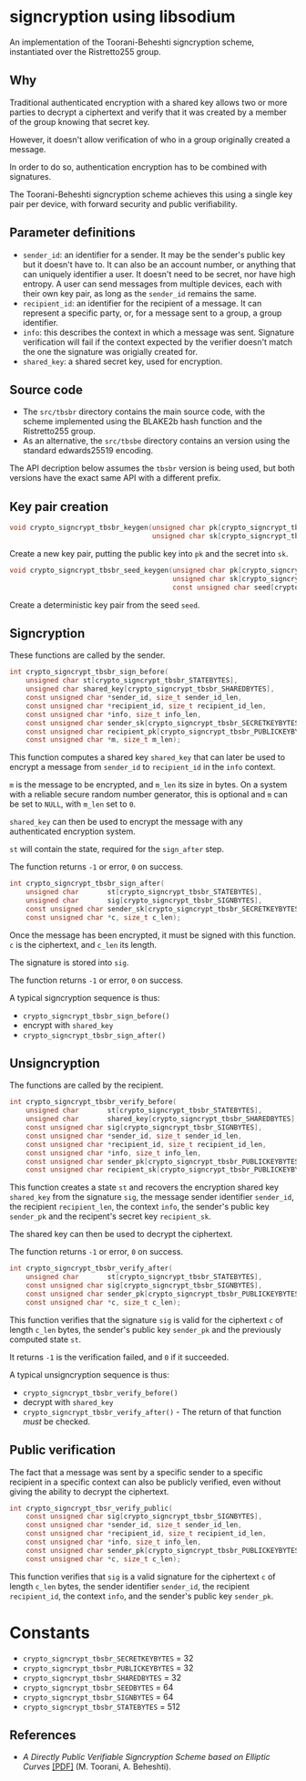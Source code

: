 # signcryption using libsodium

An implementation of the Toorani-Beheshti signcryption scheme, instantiated over the Ristretto255 group.

## Why

Traditional authenticated encryption with a shared key allows two or more parties to decrypt a ciphertext and verify that it was created by a member of the group knowing that secret key.

However, it doesn't allow verification of who in a group originally created a message.

In order to do so, authentication encryption has to be combined with signatures.

The Toorani-Beheshti signcryption scheme achieves this using a single key pair per device, with forward security and public verifiability.

## Parameter definitions

- `sender_id`: an identifier for a sender. It may be the sender's public key but it doesn't have to. It can also be an account number, or anything that can uniquely identifier a user. It doesn't need to be secret, nor have high entropy. A user can send messages from multiple devices, each with their own key pair, as long as the `sender_id` remains the same.
- `recipient_id`: an identifier for the recipient of a message. It can represent a specific party, or, for a message sent to a group, a group identifier.
- `info`: this describes the context in which a message was sent. Signature verification will fail if the context expected by the verifier doesn't match the one the signature was origially created for.
- `shared_key`: a shared secret key, used for encryption.

## Source code

- The `src/tbsbr` directory contains the main source code, with the scheme implemented using the BLAKE2b hash function and the Ristretto255 group.
- As an alternative, the `src/tbsbe` directory contains an version using the standard edwards25519 encoding.

The API decription below assumes the `tbsbr` version is being used, but both versions have the exact same API with a different prefix.

## Key pair creation

```c
void crypto_signcrypt_tbsbr_keygen(unsigned char pk[crypto_signcrypt_tbsbr_PUBLICKEYBYTES],
                                   unsigned char sk[crypto_signcrypt_tbsbr_SECRETKEYBYTES]);
```

Create a new key pair, putting the public key into `pk` and the secret into `sk`.

```c
void crypto_signcrypt_tbsbr_seed_keygen(unsigned char pk[crypto_signcrypt_tbsbr_PUBLICKEYBYTES],
                                        unsigned char sk[crypto_signcrypt_tbsbr_SECRETKEYBYTES],
                                        const unsigned char seed[crypto_signcrypt_tbsbr_SEEDBYTES]);
```

Create a deterministic key pair from the seed `seed`.

## Signcryption

These functions are called by the sender.

```c
int crypto_signcrypt_tbsbr_sign_before(
    unsigned char st[crypto_signcrypt_tbsbr_STATEBYTES],
    unsigned char shared_key[crypto_signcrypt_tbsbr_SHAREDBYTES],
    const unsigned char *sender_id, size_t sender_id_len,
    const unsigned char *recipient_id, size_t recipient_id_len,
    const unsigned char *info, size_t info_len,
    const unsigned char sender_sk[crypto_signcrypt_tbsbr_SECRETKEYBYTES],
    const unsigned char recipient_pk[crypto_signcrypt_tbsbr_PUBLICKEYBYTES],
    const unsigned char *m, size_t m_len);
```

This function computes a shared key `shared_key` that can later be used to encrypt a message from `sender_id` to `recipient_id` in the `info` context.

`m` is the message to be encrypted, and `m_len` its size in bytes. On a system with a reliable secure random number generator, this is optional and `m` can be set to `NULL`, with `m_len` set to `0`.

`shared_key` can then be used to encrypt the message with any authenticated encryption system.

`st` will contain the state, required for the `sign_after` step.

The function returns `-1` or error, `0` on success.

```c
int crypto_signcrypt_tbsbr_sign_after(
    unsigned char       st[crypto_signcrypt_tbsbr_STATEBYTES],
    unsigned char       sig[crypto_signcrypt_tbsbr_SIGNBYTES],
    const unsigned char sender_sk[crypto_signcrypt_tbsbr_SECRETKEYBYTES],
    const unsigned char *c, size_t c_len);
```

Once the message has been encrypted, it must be signed with this function. `c` is the ciphertext, and `c_len` its length.

The signature is stored into `sig`.

The function returns `-1` or error, `0` on success.

A typical signcryption sequence is thus:

- `crypto_signcrypt_tbsbr_sign_before()`
- encrypt with `shared_key`
- `crypto_signcrypt_tbsbr_sign_after()`

## Unsigncryption

The functions are called by the recipient.

```c
int crypto_signcrypt_tbsbr_verify_before(
    unsigned char       st[crypto_signcrypt_tbsbr_STATEBYTES],
    unsigned char       shared_key[crypto_signcrypt_tbsbr_SHAREDBYTES],
    const unsigned char sig[crypto_signcrypt_tbsbr_SIGNBYTES],
    const unsigned char *sender_id, size_t sender_id_len,
    const unsigned char *recipient_id, size_t recipient_id_len,
    const unsigned char *info, size_t info_len,
    const unsigned char sender_pk[crypto_signcrypt_tbsbr_PUBLICKEYBYTES],
    const unsigned char recipient_sk[crypto_signcrypt_tbsbr_PUBLICKEYBYTES]);
```

This function creates a state `st` and recovers the encryption shared key `shared_key` from the signature `sig`, the message sender identifier `sender_id`, the recipient `recipient_len`, the context `info`, the sender's public key `sender_pk`  and the recipent's secret key `recipient_sk`.

The shared key can then be used to decrypt the ciphertext.

The function returns `-1` or error, `0` on success.

```c
int crypto_signcrypt_tbsbr_verify_after(
    unsigned char       st[crypto_signcrypt_tbsbr_STATEBYTES],
    const unsigned char sig[crypto_signcrypt_tbsbr_SIGNBYTES],
    const unsigned char sender_pk[crypto_signcrypt_tbsbr_PUBLICKEYBYTES],
    const unsigned char *c, size_t c_len);
```

This function verifies that the signature `sig` is valid for the ciphertext `c` of length `c_len` bytes, the sender's public key `sender_pk` and the previously computed state `st`.

It returns `-1` is the verification failed, and `0` if it succeeded.

A typical unsigncryption sequence is thus:

- `crypto_signcrypt_tbsbr_verify_before()`
- decrypt with `shared_key`
- `crypto_signcrypt_tbsbr_verify_after()` - The return of that function *must* be checked.

## Public verification

The fact that a message was sent by a specific sender to a specific recipient in a specific context can also be publicly verified, even without giving the ability to decrypt the ciphertext.

```c
int crypto_signcrypt_tbsr_verify_public(
    const unsigned char sig[crypto_signcrypt_tbsbr_SIGNBYTES],
    const unsigned char *sender_id, size_t sender_id_len,
    const unsigned char *recipient_id, size_t recipient_id_len,
    const unsigned char *info, size_t info_len,
    const unsigned char sender_pk[crypto_signcrypt_tbsbr_PUBLICKEYBYTES],
    const unsigned char *c, size_t c_len);
```

This function verifies that `sig` is a valid signature for the ciphertext `c` of length `c_len` bytes, the sender identifier `sender_id`, the recipient `recipient_id`, the context `info`, and the sender's public key `sender_pk`.

# Constants

- `crypto_signcrypt_tbsbr_SECRETKEYBYTES` = 32
- `crypto_signcrypt_tbsbr_PUBLICKEYBYTES` = 32
- `crypto_signcrypt_tbsbr_SHAREDBYTES` = 32
- `crypto_signcrypt_tbsbr_SEEDBYTES` = 64
- `crypto_signcrypt_tbsbr_SIGNBYTES` = 64
- `crypto_signcrypt_tbsbr_STATEBYTES` = 512

## References

- _A Directly Public Verifiable Signcryption Scheme based on Elliptic Curves_ [[PDF]](https://arxiv.org/ftp/arxiv/papers/1002/1002.3316.pdf) (M. Toorani, A. Beheshti).
